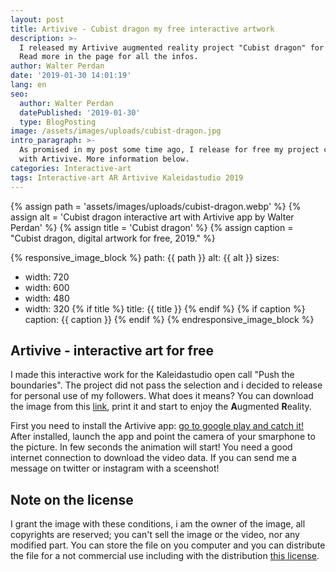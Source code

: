 ```yaml
---
layout: post
title: Artivive - Cubist dragon my free interactive artwork
description: >-
  I released my Artivive augmented reality project "Cubist dragon" for free.
  Read more in the page for all the infos.
author: Walter Perdan
date: '2019-01-30 14:01:19'
lang: en
seo:
  author: Walter Perdan
  datePublished: '2019-01-30'
  type: BlogPosting
image: /assets/images/uploads/cubist-dragon.jpg
intro_paragraph: >-
  As promised in my post some time ago, I release for free my project created
  with Artivive. More information below.
categories: Interactive-art
tags: Interactive-art AR Artivive Kaleidastudio 2019
---
```

{% assign path = 'assets/images/uploads/cubist-dragon.webp' %}
{% assign alt = 'Cubist dragon interactive art with Artivive app by Walter Perdan' %}
{% assign title = 'Cubist dragon' %}
{% assign caption = "Cubist dragon, digital artwork for free, 2019." %}

{% responsive_image_block %}
  path: {{ path }}
  alt: {{ alt }}
  sizes:
   - width: 720
   - width: 600
   - width: 480
   - width: 320
  {% if title %}
  title: {{ title }}
  {% endif %}
  {% if caption %}
  caption: {{ caption }}
  {% endif %}
{% endresponsive_image_block %}

## Artivive - interactive art for free

I made this interactive work for the Kaleidastudio open call "Push the boundaries". The project did not pass the selection and i decided to release for personal use of my followers. What does it means? You can download the image from this <a href="/assets/images/uploads/cubist-dragon.jpg" download>link</a>, print it and start to enjoy the **A**ugmented **R**eality.

First you need to install the Artivive app: [go to google play and catch it!](https://play.google.com/store/apps/details?id=com.artivive&hl=en) After installed, launch the app and point the camera of your smarphone to the picture. In few seconds the animation will start! You need a good internet connection to download the video data. If you can send me a message on twitter or instagram with a sceenshot!

## Note on the license

I grant the image with these conditions, i am the owner of the image, all copyrights are reserved; you can't sell the image or the video,  nor any modified part.  You can store the file on you computer and you can distribute the file for a not commercial use including with the distribution [this license](https://github.com/kalwalt/kalwalt.github.io/blob/master/LICENSE.md).
